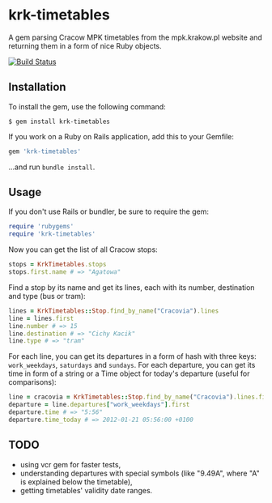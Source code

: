 # krk-timetables

A gem parsing Cracow MPK timetables from the mpk.krakow.pl website and returning them in a form of nice Ruby objects.

[![Build Status](https://secure.travis-ci.org/yundt/krk-timetables.png)](http://travis-ci.org/yundt/krk-timetables)

## Installation

To install the gem, use the following command:  

```
$ gem install krk-timetables
```

If you work on a Ruby on Rails application, add this to your Gemfile:  

```ruby
gem 'krk-timetables'
```  

...and run `bundle install`.

## Usage

If you don't use Rails or bundler, be sure to require the gem:  

```ruby
require 'rubygems'  
require 'krk-timetables'
```  

Now you can get the list of all Cracow stops:  

```ruby
stops = KrkTimetables.stops  
stops.first.name # => "Agatowa"
```

Find a stop by its name and get its lines, each with its number, destination and type (bus or tram):  

```ruby
lines = KrkTimetables::Stop.find_by_name("Cracovia").lines  
line = lines.first  
line.number # => 15  
line.destination # => "Cichy Kacik"  
line.type # => "tram"  
```

For each line, you can get its departures in a form of hash with three keys: `work_weekdays`, `saturdays` and `sundays`. For each departure, you can get its time in form of a string or a Time object for today's departure (useful for comparisons):  

```ruby
line = cracovia = KrkTimetables::Stop.find_by_name("Cracovia").lines.first  
departure = line.departures["work_weekdays"].first  
departure.time # => "5:56"  
departure.time_today # => 2012-01-21 05:56:00 +0100
```

## TODO

* using vcr gem for faster tests,
* understanding departures with special symbols (like "9.49A", where "A" is explained below the timetable),
* getting timetables' validity date ranges.
